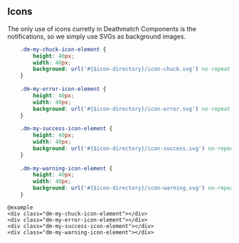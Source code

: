 ## Icons

The only use of icons curretly in Deathmatch Components is the notifications, so we simply use 
SVGs as background images.


```css
    .dm-my-chuck-icon-element {
        height: 40px;
        width: 40px;
        background: url('#{$icon-directory}/icon-chuck.svg') no-repeat top left;
    }
    
    .dm-my-error-icon-element {
        height: 40px;
        width: 40px;
        background: url('#{$icon-directory}/icon-error.svg') no-repeat top left;
    }    
    
    .dm-my-success-icon-element {
        height: 40px;
        width: 40px;
        background: url('#{$icon-directory}/icon-success.svg') no-repeat top left;
    }  
      
    .dm-my-warning-icon-element {
        height: 40px;
        width: 40px;
        background: url('#{$icon-directory}/icon-warning.svg') no-repeat top left;
    }
```

    @example
    <div class="dm-my-chuck-icon-element"></div>
    <div class="dm-my-error-icon-element"></div>
    <div class="dm-my-success-icon-element"></div>
    <div class="dm-my-warning-icon-element"></div>